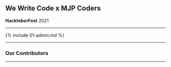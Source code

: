 ## We Write Code x MJP Coders

**HacktoberFest** 2021

---

{% include 01-admin.md %}

---

### Our Contributors

---
